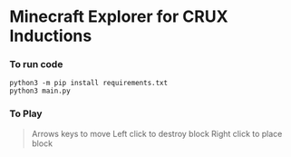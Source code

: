 # Minecraft Explorer for CRUX Inductions

### To run code

```
python3 -m pip install requirements.txt
python3 main.py
```

### To Play

> Arrows keys to move
> Left click to destroy block
> Right click to place block
